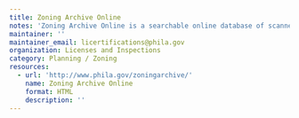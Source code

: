 ```yaml
---
title: Zoning Archive Online
notes: 'Zoning Archive Online is a searchable online database of scanned zoning and other license and inspections documents, organized by property location. Users enter an address and browse corresponding scanned document images, which are arranged in reverse chronological order within each location record. Some historical records date as far back to the 1970s. Data can also be exported as JPG image files. The database was developed and is maintained by the City of Philadelphia Department of Licenses and Inspections.'
maintainer: ''
maintainer_email: licertifications@phila.gov
organization: Licenses and Inspections
category: Planning / Zoning
resources:
  - url: 'http://www.phila.gov/zoningarchive/'
    name: Zoning Archive Online
    format: HTML
    description: ''
---
```

